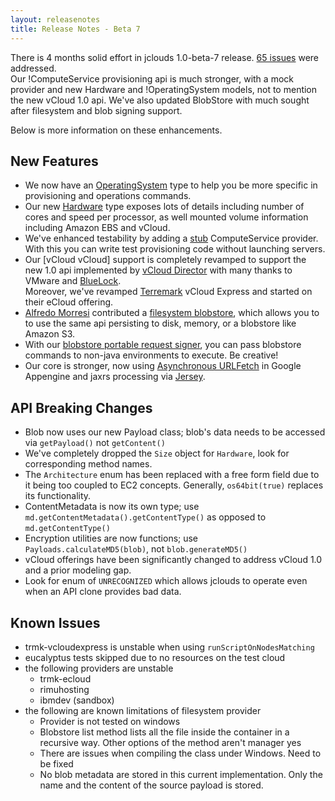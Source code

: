 ```yaml
---
layout: releasenotes
title: Release Notes - Beta 7
---
```


There is 4 months solid effort in jclouds 1.0-beta-7 release. [65 issues](http://code.google.com/p/jclouds/issues/list?can=1&q=label%3AMilestone-1.0-beta-7) 
were addressed.  
Our !ComputeService provisioning api is much stronger, with a mock provider and new Hardware and !OperatingSystem models,
 not to mention the new vCloud 1.0 api. We've also updated BlobStore with much sought after filesystem and blob signing support.

Below is more information on these enhancements.

## New Features

* We now have an [OperatingSystem](http://code.google.com/p/jclouds/wiki/ComputeGuide#Operating_System) type to help you be more specific 
	in provisioning and operations commands.
* Our new [Hardware](http://code.google.com/p/jclouds/wiki/ComputeGuide#Hardware) type exposes lots of details 
	including number of cores and speed per processor, as well mounted volume information including Amazon EBS and vCloud.
* We've enhanced testability by adding a [stub](http://code.google.com/p/jclouds/wiki/ComputeGuide#Stub_Provider) ComputeService provider.
  With this you can write test provisioning code without launching servers.
* Our [vCloud vCloud] support is completely revamped to support the new 1.0 api implemented by [vCloud Director](http://www.vmware.com/products/vcloud-director/) 
  with many thanks to VMware and [BlueLock](http://www.bluelock.com/bluelock-cloud-hosting/virtual-cloud-enterprise/).  
  Moreover, we've revamped [Terremark](/documentation/quickstart/terremark-vcloud-express) vCloud Express and started on their eCloud offering.
* [Alfredo Morresi](http://www.rainbowbreeze.it) contributed a [filesystem blobstore](/documentation/userguide/blobstore-guide), 
  which allows you to to use the same api persisting to disk, memory, or a blobstore like Amazon S3.
* With our  [blobstore portable request signer](/documentation/userguide/blobstore-guide),
  you can pass blobstore commands to non-java environments to execute.  Be creative!
* Our core is stronger, now using [Asynchronous URLFetch](http://code.google.com/appengine/docs/java/javadoc/com/google/appengine/api/urlfetch/URLFetchService.html#fetchAsync%28com.google.appengine.api.urlfetch.HTTPRequest%29)
  in Google Appengine and jaxrs processing via [Jersey](https://jersey.dev.java.net/).

## API Breaking Changes

* Blob now uses our new Payload class; blob's data needs to be accessed via `getPayload()` not `getContent()`
* We've completely dropped the `Size` object for `Hardware`, look for corresponding method names.
* The `Architecture` enum has been replaced with a free form field due to it being too coupled to EC2 concepts.
  Generally, `os64bit(true)` replaces its functionality.
* ContentMetadata is now its own type; use `md.getContentMetadata().getContentType()` as opposed to `md.getContentType()`
* Encryption utilities are now functions; use` Payloads.calculateMD5(blob)`, not `blob.generateMD5()`
* vCloud offerings have been significantly changed to address vCloud 1.0 and a prior modeling gap.
* Look for enum of `UNRECOGNIZED` which allows jclouds to operate even when an API clone provides bad data.


## Known Issues 

  * trmk-vcloudexpress is unstable when using `runScriptOnNodesMatching`
  * eucalyptus tests skipped due to no resources on the test cloud
  * the following providers are unstable
    * trmk-ecloud
    * rimuhosting
    * ibmdev (sandbox)
  * the following are known limitations of filesystem provider
    * Provider is not tested on windows
    * Blobstore list method lists all the file inside the container in a recursive way. Other options of the method aren't manager yes
    * There are issues when compiling the class under Windows. Need to be fixed
    * No blob metadata are stored in this current implementation. Only the name and the content of the source payload is stored. 
